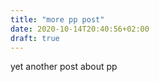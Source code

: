 ```yaml
---
title: "more pp post"
date: 2020-10-14T20:40:56+02:00
draft: true
---
```


yet another post about pp
